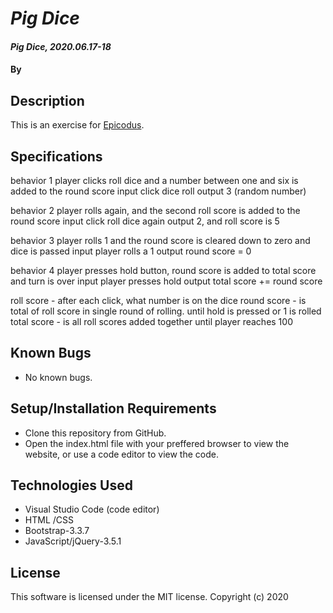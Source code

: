 # _Pig Dice_

#### _Pig Dice, 2020.06.17-18_

#### By 
## Description
This is an exercise for [Epicodus](https://www.epicodus.com/).  

## Specifications
behavior 1
player clicks roll dice and a number between one and six is added to the round score
input
click dice roll
output
3 (random number)

behavior 2
player rolls again, and the second roll score is added to the round score 
input
click roll dice again
output
2, and roll score is 5

behavior 3
player rolls 1 and the round score is cleared down to zero and dice is passed
input
player rolls a 1
output
round score = 0

behavior 4
player presses hold button, round score is added to total score and turn is over
input
player presses hold
output
total score += round score


roll score - after each click, what number is on the dice
round score - is total of roll score in single round of rolling. until hold is pressed or 1 is rolled
total score - is all roll scores added together until player reaches 100

## Known Bugs
* No known bugs.   

## Setup/Installation Requirements
* Clone this repository from GitHub.
* Open the index.html file with your preffered browser to view the website, or use a code editor to view the code.

## Technologies Used
* Visual Studio Code (code editor)
* HTML /CSS
* Bootstrap-3.3.7
* JavaScript/jQuery-3.5.1

## License
This software is licensed under the MIT license. Copyright (c) 2020